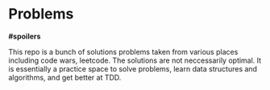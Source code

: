 # Problems 

**#spoilers**

This repo is a bunch of solutions problems taken from various places including code wars, leetcode. The solutions are not neccessarily optimal. It is essentially a practice space to solve problems, learn data structures and algorithms, and get better at TDD.
